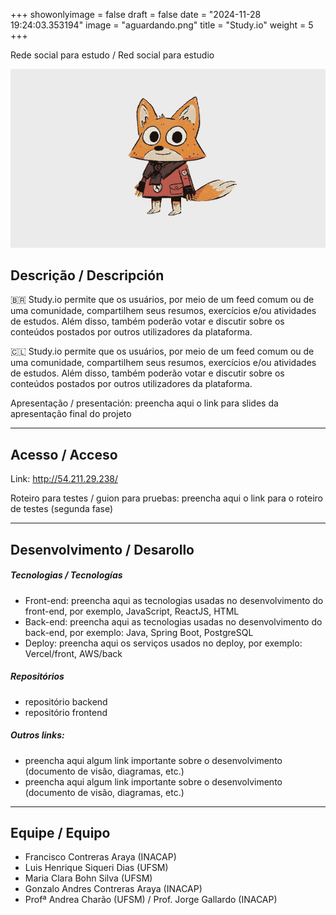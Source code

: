 +++
showonlyimage = false
draft = false
date = "2024-11-28 19:24:03.353194"
image = "aguardando.png"
title = "Study.io"
weight = 5
+++


Rede social para estudo / Red social para estudio

<!--more-->

![](moho_follow_through2.gif)


## Descrição / Descripción

🇧🇷 Study.io permite que os usuários, por meio de um feed comum ou de uma comunidade, compartilhem seus resumos, exercícios e/ou atividades de estudos. Além disso, também poderão votar e discutir sobre os conteúdos postados por outros utilizadores da plataforma. 



🇨🇱 Study.io permite que os usuários, por meio de um feed comum ou de uma comunidade, compartilhem seus resumos, exercícios e/ou atividades de estudos. Além disso, também poderão votar e discutir sobre os conteúdos postados por outros utilizadores da plataforma. 

Apresentação / presentación: preencha aqui o link para slides da apresentação final do projeto

---

## Acesso / Acceso

Link: 
http://54.211.29.238/

Roteiro para testes / guion para pruebas: 
preencha aqui o link para o roteiro de testes (segunda fase)


---

## Desenvolvimento / Desarollo

##### Tecnologias / Tecnologías

- Front-end: preencha aqui as tecnologias usadas no desenvolvimento do front-end, por exemplo, JavaScript, ReactJS, HTML
- Back-end: preencha aqui as tecnologias usadas no desenvolvimento do back-end, por exemplo: Java, Spring Boot, PostgreSQL
- Deploy: preencha aqui os serviços usados no deploy, por exemplo: Vercel/front, AWS/back

##### Repositórios

- repositório backend
- repositório frontend

##### Outros links:
- preencha aqui algum link importante sobre o desenvolvimento (documento de visão, diagramas, etc.)
- preencha aqui algum link importante sobre o desenvolvimento (documento de visão, diagramas, etc.)

---

## Equipe / Equipo

- Francisco Contreras Araya (INACAP)
- Luis Henrique Siqueri Dias (UFSM)
- Maria Clara Bohn Silva (UFSM)
- Gonzalo Andres Contreras Araya (INACAP)
- Profª Andrea Charão (UFSM) / Prof. Jorge Gallardo (INACAP)

